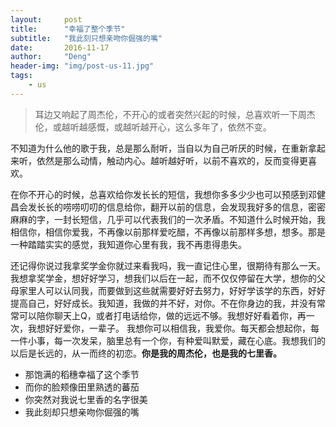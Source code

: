 ```yaml
---
layout:     post
title:      "幸福了整个季节"
subtitle:   "我此刻只想亲吻你倔强的嘴"
date:       2016-11-17
author:     "Deng"
header-img: "img/post-us-11.jpg"
tags:
    - us
---
```

>耳边又响起了周杰伦，不开心的或者突然兴起的时候，总喜欢听一下周杰伦，或越听越感慨，或越听越开心，这么多年了，依然不变。

不知道为什么他的歌于我，总是那么耐听，当自以为自己听厌的时候，在重新拿起来听，依然是那么动情，触动内心。越听越好听，以前不喜欢的，反而变得更喜欢。

在你不开心的时候，总喜欢给你发长长的短信，我想你多多少少也可以预感到邓健昌会发长长的唠唠叨叨的信息给你，翻开以前的信息，会发现我好多的信息，密密麻麻的字，一封长短信，几乎可以代表我们的一次矛盾。不知道什么时候开始，我相信你，相信你爱我，不再像以前那样爱吃醋，不再像以前那样多想，想多。那是一种踏踏实实的感觉，我知道你心里有我，我不再患得患失。

还记得你说过我拿奖学金你就过来看我吗，我一直记住心里，很期待有那么一天。我想拿奖学金，想好好学习，想我们以后在一起，而不仅仅停留在大学，想你的父母家里人可以认同我，而要做到这些就需要好好去努力，好好学该学的东西，好好提高自己，好好成长。我知道，我做的并不好，对你。不在你身边的我，并没有常常可以陪你聊天上Q，或者打电话给你，做的远远不够。我想好好看着你，再一次，我想好好爱你，一辈子。
我想你可以相信我，我爱你。每天都会想起你，每一件小事，每一次发呆，脑里总有一个你，有种爱叫默爱，藏在心底。我想我们的以后是长远的，从一而终的初恋。**你是我的周杰伦，也是我的七里香。**

- 那饱满的稻穗幸福了这个季节
- 而你的脸颊像田里熟透的蕃茄
- 你突然对我说七里香的名字很美
- 我此刻却只想亲吻你倔强的嘴
